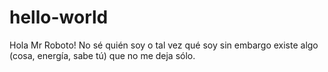 # hello-world
Hola Mr Roboto!
No sé quién soy
o tal vez qué soy
sin embargo existe algo (cosa, energía, sabe tú) que no me deja sólo.
